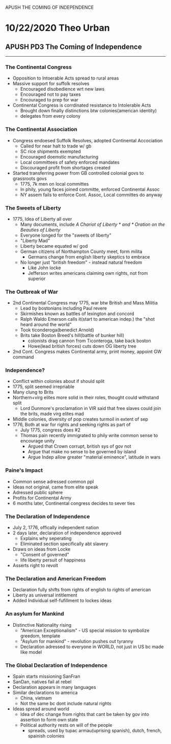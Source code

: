 APUSH THE COMING OF INDEPENDENCE

# 10/22/2020 Theo Urban
## APUSH PD3 The Coming of Independence
***
### The Continental Congress
 - Opposition to Intoerable Acts spread to rural areas
 - Massive support for suffolk resolves
	 - Encouraged disobedience wrt new laws
	 - Encouraged not to pay taxes
	 - Encouraged to prep for war
 - Continental Congress is corrdinated resistance to Intolerable Acts
	 - Brought down finally distinctions btw colonies(american identity)
	 - delegates from every colony

### The Continental Association
 - Congress endoesed Suffolk Resolves, adopted Continental Accociation
	 - Called for near halt to trade w/ gb
	 - SC rice shipments exempted
	 - Encouraged doemstic manufacturing
	 - Local committees of safety enforced mandates
	 - Discouraged profit from shortages created
 - Started transferring power from GB controlled colonial govs to grassroots govs
	 - 1775, 7k men on local committes
	 - In phily, young faces joined committe, enforced Continental Assoc
	 - NY assem fails to enforce Cont. Assoc, Local committes do anyway

### The Sweets of Liberty
 - 1775, Idea of Liberty all over
	 - Many documents, include *A Chariot of Liberty * and * Oration on the Beauties of Liberty*
	 - Everyone longed for the "sweets of liberty"
	 - "Liberty Mad"
	 - Liberty became equated w/ god
	 - German citizens of Northampton County meet, form milita
		 - Germans change from english liberty skeptics to embrace
	 - No longer just "british freedom" - instead natural freedom
		 - Like John locke
		 - Jefferson writes americans claiming own rights, not from superior

### The Outbreak of War
 - 2nd Continental Congress may 1775, war btw British and Mass Militia
	 - Lead by bostonians including Paul revere
	 - Skirmishes known as battles of lexington and concord
	 - Ralph Waldo Emerson calls it(start to american indep.) the "shot heard around the world"
	 - Took ticonderoga(benedict Arnold)
	 - Brits take Boston Breed's hill(battle of bunker hill)
		 - colonists drag cannon from Ticonteroga, take back boston
		 - Howe(lead british forces) cuts down OG liberty tree
 - 2nd Cont. Congress makes Continental army, print money, appoint GW command

### Independence?
 - Conflict within colonies about if should split
 - 1775, split seemed irrepriable
 - Many clung to Brits
 - Northern+virg elites more solid in their roles, thought could withstand split
	 - Lord Dunmore's proclamation in VIR said that free slaves could join the brits, made virg elites mad
 - Middle colonies, diversity of pop creates turmoil in extent of sep
 - 1776, Both at war for rights and seeking rights as part of
	 - July 1775, congress does #2
	 - Thomas pain recently immigrated to phily write common sense to encourage unity
		 - Argued that Crown corrupt, british sys of gov not
		 - Argue that make no sense to be governed by island
		 - Argue Indep allow greater "material eminence", latitude in wars

### Paine's Impact
 - Common sense adressed common ppl
 - Ideas not original, came from elite speak
 - Adressed public sphere
 - Profits for Continental Army
 - 6 months later, Continental congress decides to sever ties

### The Declaration of Independence
 - July 2, 1776, offically independent nation
 - 2 days later, declaration of independence approved
	 - Explains why seperating
	 - Eliminated section specifically abt slavery
 - Draws on ideas from Locke
	 - "Consent of governed"
	 - life liberty persuit of happiness
 - Asserts right to revolt

### The Declaration and American Freedom
 - Declaration fully shifts from rights of english to rights of american
 - Liberty as universal intitlement
 - Added Individual self-fufillment to lockes ideas

### An asylum for Mankind 
 - Distinctive Nationality rising
	 - "American Exceptionalism" - US special mission to symbolize greedom, template
	 - "Asylum for mankind" - revolution pushes out tyranny
	 - Declaration adressed to everyone in WORLD, not just in US bc made like model

### The Global Declaration of Independence 
 - Spain starts missioning SanFran
 - SanDan, natives fail at rebel
 - Declaration appears in many languages
 - Similar declarations to america
	 - China, vietnam
	 - Not the same bc dont include natural rights
 - Ideas spread around world
	 - Idea of dec change from rights that cant be taken by gov into assertion to form own state
	 - Political authority rests on will of the people
		 - spreads, used by tupac armau(uprising spanish), dutch, french, spainish colonies